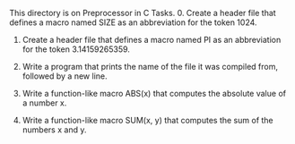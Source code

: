 This directory is on Preprocessor in C
Tasks.
0.	Create a header file that defines a macro named SIZE as an abbreviation for the token 1024.

1.	Create a header file that defines a macro named PI as an abbreviation for the token 3.14159265359.

2.	Write a program that prints the name of the file it was compiled from, followed by a new line.

3.	Write a function-like macro ABS(x) that computes the absolute value of a number x.

4.	Write a function-like macro SUM(x, y) that computes the sum of the numbers x and y.	
